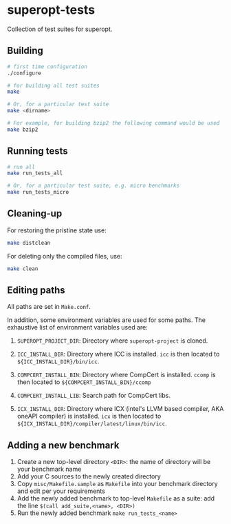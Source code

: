 superopt-tests
==============

Collection of test suites for superopt.

## Building

```sh
# first time configuration
./configure

# for building all test suites
make

# Or, for a particular test suite
make <dirname>

# For example, for building bzip2 the following command would be used
make bzip2
```

## Running tests

```sh
# run all
make run_tests_all

# Or, for a particular test suite, e.g. micro benchmarks
make run_tests_micro
```

## Cleaning-up

For restoring the pristine state use:
```sh
make distclean
```

For deleting only the compiled files, use:
```sh
make clean
```

## Editing paths

All paths are set in `Make.conf`.

In addition, some environment variables are used for some paths.  The exhaustive list of environment variables used are:

1. `SUPEROPT_PROJECT_DIR`: Directory where `superopt-project` is cloned.

2. `ICC_INSTALL_DIR`: Directory where ICC is installed.  `icc` is then located to `${ICC_INSTALL_DIR}/bin/icc`.

3. `COMPCERT_INSTALL_BIN`: Directory where CompCert is installed.  `ccomp` is then located to `${COMPCERT_INSTALL_BIN}/ccomp`

4. `COMPCERT_INSTALL_LIB`: Search path for CompCert libs.

5. `ICX_INSTALL_DIR`: Directory where ICX (intel's LLVM based compiler, AKA oneAPI compiler) is installed.  `icx` is then located to `${ICX_INSTALL_DIR}/compiler/latest/linux/bin/icc`.

## Adding a new benchmark

1. Create a new top-level directory `<DIR>`: the name of directory will be your benchmark name
2. Add your C sources to the newly created directory
3. Copy `misc/Makefile.sample` as `Makefile` into your benchmark directory and edit per your requirements
4. Add the newly added benchmark to top-level `Makefile` as a suite: add the line `$(call add_suite,<name>, <DIR>)`
5. Run the newly added benchmark `make run_tests_<name>`
